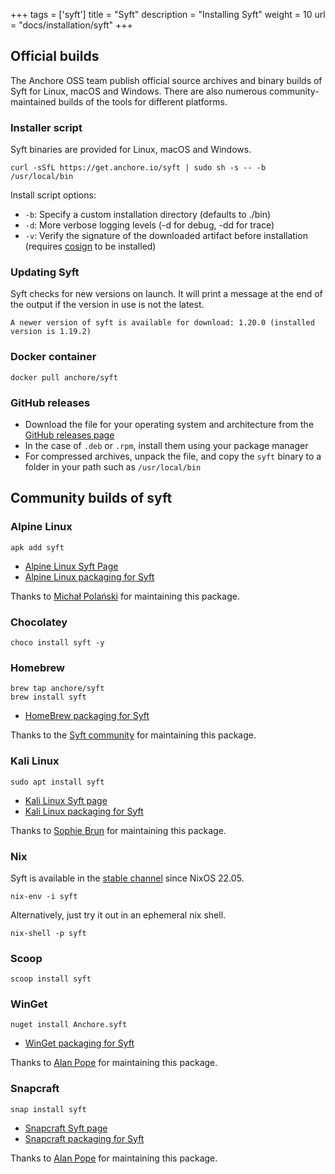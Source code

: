 +++
tags = ['syft']
title = "Syft"
description = "Installing Syft"
weight = 10
url = "docs/installation/syft"
+++

## Official builds

The Anchore OSS team publish official source archives and binary builds of Syft for Linux, macOS and Windows. There are also numerous community-maintained builds of the tools for different platforms.

### Installer script

Syft binaries are provided for Linux, macOS and Windows.

```
curl -sSfL https://get.anchore.io/syft | sudo sh -s -- -b /usr/local/bin
```

Install script options:

- `-b`: Specify a custom installation directory (defaults to ./bin)
- `-d`: More verbose logging levels (-d for debug, -dd for trace)
- `-v`: Verify the signature of the downloaded artifact before installation (requires [cosign](https://github.com/sigstore/cosign) to be installed)

### Updating Syft

Syft checks for new versions on launch. It will print a message at the end of the output if the version in use is not the latest.

```
A newer version of syft is available for download: 1.20.0 (installed version is 1.19.2)
```

### Docker container

```
docker pull anchore/syft
```

### GitHub releases

- Download the file for your operating system and architecture from the [GitHub releases page](https://github.com/anchore/syft/releases)
- In the case of `.deb` or `.rpm`, install them using your package manager
- For compressed archives, unpack the file, and copy the `syft` binary to a folder in your path such as `/usr/local/bin`

## Community builds of syft

### Alpine Linux

```
apk add syft
```

- [Alpine Linux Syft Page](https://pkgs.alpinelinux.org/packages?name=syft)
- [Alpine Linux packaging for Syft](https://git.alpinelinux.org/aports/tree/community/syft)

Thanks to [Michał Polański](https://pkgs.alpinelinux.org/packages?name=&branch=edge&repo=&arch=&maintainer=Micha%C5%82%20Pola%C5%84ski) for maintaining this package.

### Chocolatey

```
choco install syft -y
```

### Homebrew

```
brew tap anchore/syft
brew install syft
```

- [HomeBrew packaging for Syft](https://github.com/anchore/homebrew-syft)

Thanks to the [Syft community](https://github.com/anchore/homebrew-syft/graphs/contributors) for maintaining this package.

### Kali Linux

```
sudo apt install syft
```

- [Kali Linux Syft page](https://www.kali.org/tools/syft/)
- [Kali Linux packaging for Syft](https://gitlab.com/kalilinux/packages/syft)

Thanks to [Sophie Brun](https://gitlab.com/sophiebrun) for maintaining this package.

### Nix

Syft is available in the [stable channel](https://wiki.nixos.org/wiki/Nix_channels#The_official_channels) since NixOS 22.05.

```
nix-env -i syft
```

Alternatively, just try it out in an ephemeral nix shell.

```
nix-shell -p syft
```

### Scoop

```
scoop install syft
```

### WinGet

```
nuget install Anchore.syft
```

- [WinGet packaging for Syft](https://github.com/microsoft/winget-pkgs/tree/master/manifests/a/Anchore/Syft)

Thanks to [Alan Pope](https://github.com/popey) for maintaining this package.

### Snapcraft

```
snap install syft
```

- [Snapcraft Syft page](https://snapcraft.io/syft)
- [Snapcraft packaging for Syft](https://github.com/popey/syft-snap)

Thanks to [Alan Pope](https://github.com/popey) for maintaining this package.

